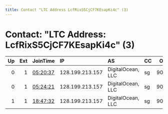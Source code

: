 ```yaml
---
title: Contact "LTC Address LcfRixS5CjCF7KEsapKi4c" (3)
---
```


# Contact: "LTC Address: LcfRixS5CjCF7KEsapKi4c" (3)

|   Up |   Ext | JoinTime                                                                                            | IP              | AS                | CC   |   ORp |   Dirp | OS    | Version   | Nickname    |   eFamMembers |
|-----:|------:|:----------------------------------------------------------------------------------------------------|:----------------|:------------------|:-----|------:|-------:|:------|:----------|:------------|--------------:|
|    0 |     1 | [05:20:37](https://metrics.torproject.org/rs.html#details/7B551898F4BFD2FE2D4D57D29ECE1DB797D7BAB3) | 128.199.213.157 | DigitalOcean, LLC | sg   |  9001 |      0 | Linux | 0.4.1.7   | 948794crazy |             1 |
|    0 |     1 | [05:24:21](https://metrics.torproject.org/rs.html#details/2D5308CA3BF5E63B70A2A752F29EE74E2040287E) | 128.199.213.157 | DigitalOcean, LLC | sg   |  9001 |      0 | Linux | 0.4.1.7   | 948794crazy |             1 |
|    1 |     1 | [18:47:32](https://metrics.torproject.org/rs.html#details/4CD8BC23FF7DC84B27CA54A25472C950E124586E) | 128.199.213.157 | DigitalOcean, LLC | sg   |  9001 |      0 | Linux | 0.4.1.7   | 948794crazy |             1 |
